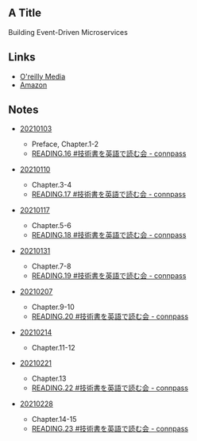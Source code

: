 ## A Title
Building Event-Driven Microservices

## Links
* [O'reilly Media](https://learning.oreilly.com/library/view/building-event-driven-microservices/9781492057888/)
* [Amazon](https://www.amazon.co.jp/dp/1492057894)

## Notes
- [20210103](./20210103)
  - Preface, Chapter.1-2
  - [READING.16 #技術書を英語で読む会 - connpass](https://reading.connpass.com/event/199543/)

- [20210110](./20210110)
  - Chapter.3-4
  - [READING.17 #技術書を英語で読む会 - connpass](https://reading.connpass.com/event/199544/)

- [20210117](./20210117)
  - Chapter.5-6
  - [READING.18 #技術書を英語で読む会 - connpass](https://reading.connpass.com/event/200228/)

- [20210131](./20210131)
  - Chapter.7-8
  - [READING.19 #技術書を英語で読む会 - connpass](https://reading.connpass.com/event/200229/)

- [20210207](./20210207)
  - Chapter.9-10
  - [READING.20 #技術書を英語で読む会 - connpass](https://reading.connpass.com/event/201465/)

- [20210214](./20210214)
  - Chapter.11-12

- [20210221](./20210221)
  - Chapter.13
  - [READING.22 #技術書を英語で読む会 - connpass](https://reading.connpass.com/event/203281/)

- [20210228](./20210228)
  - Chapter.14-15
  - [READING.23 #技術書を英語で読む会 - connpass](https://reading.connpass.com/event/203282/)